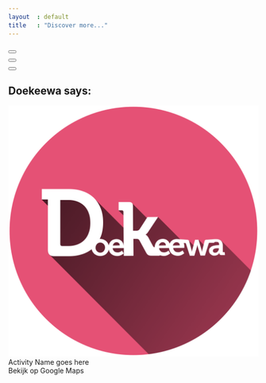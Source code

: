 ```yaml
---
layout  : default
title   : "Discover more..."
---
```


<div class="container flex column flex-child stretch">
    <div class="row flex centered justified-c flex-child stretch">
        <button class="btn round app-button xl"></button>
        <div class="app-byline byline flex row center justified-c"></div>
    </div>
    <div class="settings btn-settings flex centered justified-c">
        <button class="btn round overlay-link" data-target="settings">
        <i class="fa fa-cog"></i>
        <div class="ripples buttonRipples"><span class="ripplesCircle"></span></div>
        </button>
    </div>
</div>
<div class="detail-view">
    <button class="menu-toggle detail-closer active" data-target="detail-view">
        <span class="line"></span>
        <span class="line"></span>
        <span class="line"></span>
        <span class="line"></span>
        <div class="ripples buttonRipples"><span class="ripplesCircle"></span></div>
    </button>
    <div class="dk-panel flex row flex-child center">
        <div class="sidebar flex column centered">
            <div class="sidebar-header row flex-child ">
                <h2 class="">Doekeewa says:</h2>
            </div>
            <div class="column flex-child stretch padded-bottom-xl flex centered justified-c">
                <img class="activity-img" src="/assets/img/logo/logo.svg"/>
                <div class="activity-title">Activity Name goes here</div>
            </div>
            <div class="sidebar-footer row flex-child ">
                <a target="_blank" rel="noopener noreferrer" class="google-maps-link">Bekijk op Google Maps</a>
            </div>
        </div>
        <div class="map-box flex-child stretch">
        <div class="zoomControls">
            <div id="zoomin" class="zoomControl"><div class="line animate-250"></div><div class="line animate-250"></div></div>
            <div id="zoomout" class="zoomControl"><div class="line animate-250"></div></div>
        </div>
        <div class="map flex-child stretch">
        </div>
        </div>
    </div>
</div>